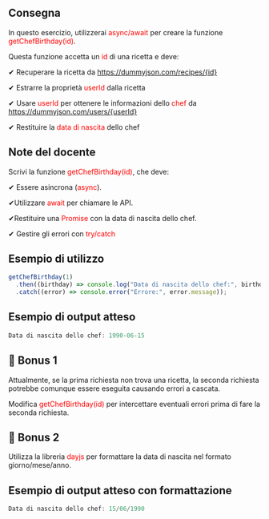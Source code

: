 ## Consegna

In questo esercizio, utilizzerai <font color="red">async/await</font> per creare la funzione <font color="red">getChefBirthday(id)</font>.

Questa funzione accetta un <font color="red">id</font> di una ricetta e deve:

✔︎ Recuperare la ricetta da https://dummyjson.com/recipes/{id}

✔︎ Estrarre la proprietà <font color="red">userId</font> dalla ricetta

✔︎ Usare <font color="red">userId</font> per ottenere le informazioni dello <font color="red">chef</font> da https://dummyjson.com/users/{userId}

✔︎ Restituire la <font color="red">data di nascita</font> dello chef

## Note del docente

Scrivi la funzione <font color="red">getChefBirthday(id)</font>, che deve:

✔︎ Essere asincrona (<font color="red">async</font>).

✔︎Utilizzare <font color="red">await</font> per chiamare le API.

✔︎Restituire una <font color="red">Promise</font> con la data di nascita dello chef.

✔︎ Gestire gli errori con <font color="red">try/catch</font>

## Esempio di utilizzo

```js
getChefBirthday(1)
  .then((birthday) => console.log("Data di nascita dello chef:", birthday))
  .catch((error) => console.error("Errore:", error.message));
```

## Esempio di output atteso

```js
Data di nascita dello chef: 1990-06-15
```

## 🎯 Bonus 1

Attualmente, se la prima richiesta non trova una ricetta, la seconda richiesta potrebbe comunque essere eseguita causando errori a cascata.

Modifica <font color="red">getChefBirthday(id)</font> per intercettare eventuali errori prima di fare la seconda richiesta.

## 🎯 Bonus 2

Utilizza la libreria <font color="red">dayjs</font> per formattare la data di nascita nel formato giorno/mese/anno.

## Esempio di output atteso con formattazione

```js
Data di nascita dello chef: 15/06/1990
```
